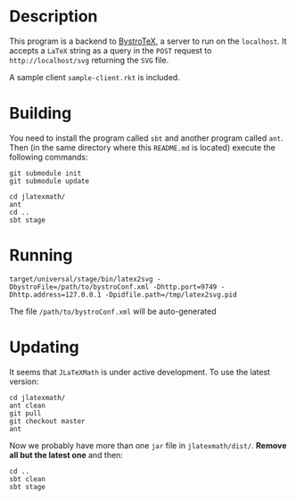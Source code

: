 
Description
===========

This program is a backend to [BystroTeX](http://andreimikhailov.com/slides/bystroTeX/slides-manual/index.html),
a server to run on the `localhost`. It accepts a `LaTeX` string as a query in the `POST` request
to `http://localhost/svg` returning the `SVG` file.

A sample client `sample-client.rkt` is included.

Building
========

You need to install the program called `sbt` and another program called `ant`.
Then (in the same directory where this `README.md` is located) execute the following commands:

    git submodule init
    git submodule update

    cd jlatexmath/
    ant
    cd ..
    sbt stage

Running
=======

    target/universal/stage/bin/latex2svg -DbystroFile=/path/to/bystroConf.xml -Dhttp.port=9749 -Dhttp.address=127.0.0.1 -Dpidfile.path=/tmp/latex2svg.pid

The file `/path/to/bystroConf.xml` will be auto-generated

Updating
========

It seems that `JLaTeXMath` is under active development. To use the latest version:

    cd jlatexmath/
    ant clean
    git pull
    git checkout master
    ant

Now we probably have more than one `jar` file in `jlatexmath/dist/`. __Remove all but the latest one__
and then:

    cd ..
    sbt clean
    sbt stage

